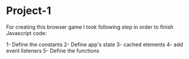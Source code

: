 # Project-1

For creating this browser game I took following step in order to finish Javascript code:

1- Define the constants
2- Define app's state 
3- cached elements
4- add event listeners
5- Define the functions
